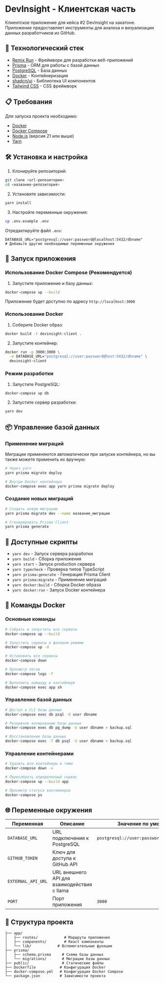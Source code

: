 # DevInsight - Клиентская часть

Клиентское приложение для кейса #2 DevInsight на хакатоне. Приложение предоставляет инструменты для анализа и визуализации данных разработчиков из GitHub.

## 🚀 Технологический стек

- [Remix Run](https://remix.run/) - Фреймворк для разработки веб-приложений
- [Prisma](https://www.prisma.io/) - ORM для работы с базой данных
- [PostgreSQL](https://www.postgresql.org/) - База данных
- [Docker](https://www.docker.com/) - Контейнеризация
- [shadcn/ui](https://ui.shadcn.com/) - Библиотека UI компонентов
- [Tailwind CSS](https://tailwindcss.com/) - CSS фреймворк

## 📋 Требования

Для запуска проекта необходимо:

- [Docker](https://docs.docker.com/get-docker/)
- [Docker Compose](https://docs.docker.com/compose/install/)
- [Node.js](https://nodejs.org/) (версия 21 или выше)
- [Yarn](https://yarnpkg.com/)

## 🛠 Установка и настройка

1. Клонируйте репозиторий:
```bash
git clone <url-репозитория>
cd <название-репозитория>
```

2. Установите зависимости:
```bash
yarn install
```

3. Настройте переменные окружения:
```bash
cp .env.example .env
```

Отредактируйте файл `.env`:
```env
DATABASE_URL="postgresql://user:password@localhost:5432/dbname"
# Добавьте другие необходимые переменные окружения
```

## 🚀 Запуск приложения

### Использование Docker Compose (Рекомендуется)

1. Запустите приложение и базу данных:
```bash
docker-compose up --build
```

Приложение будет доступно по адресу `http://localhost:3000`

### Использование Docker

1. Соберите Docker образ:
```bash
docker build -t devinsight-client .
```

2. Запустите контейнер:
```bash
docker run -p 3000:3000 \
  -e DATABASE_URL="postgresql://user:password@host:5432/dbname" \
  devinsight-client
```

### Режим разработки

1. Запустите PostgreSQL:
```bash
docker-compose up db
```

2. Запустите сервер разработки:
```bash
yarn dev
```

## 📦 Управление базой данных

### Применение миграций

Миграции применяются автоматически при запуске контейнера, но вы также можете применить их вручную:

```bash
# Через yarn
yarn prisma migrate deploy

# Внутри Docker контейнера
docker-compose exec app yarn prisma migrate deploy
```

### Создание новых миграций

```bash
# Создать новую миграцию
yarn prisma migrate dev --name название_миграции

# Сгенерировать Prisma Client
yarn prisma generate
```

## 📝 Доступные скрипты

- `yarn dev` - Запуск сервера разработки
- `yarn build` - Сборка приложения
- `yarn start` - Запуск production сервера
- `yarn typecheck` - Проверка типов TypeScript
- `yarn prisma:generate` - Генерация Prisma Client
- `yarn prisma:migrate` - Применение миграций
- `yarn docker:build` - Сборка Docker образа
- `yarn docker:run` - Запуск Docker контейнера

## 🔧 Команды Docker

### Основные команды

```bash
# Собрать и запустить все сервисы
docker-compose up --build

# Запустить сервисы в фоновом режиме
docker-compose up -d

# Остановить все сервисы
docker-compose down

# Просмотр логов
docker-compose logs -f

# Выполнить команду в контейнере
docker-compose exec app sh
```

### Управление базой данных

```bash
# Доступ к CLI базы данных
docker-compose exec db psql -U user dbname

# Резервное копирование базы данных
docker-compose exec db pg_dump -U user dbname > backup.sql

# Восстановление базы данных
docker-compose exec -T db psql -U user dbname < backup.sql
```

### Управление контейнерами

```bash
# Удалить все контейнеры и тома
docker-compose down -v

# Пересобрать определенный сервис
docker-compose up --build app

# Просмотр статуса контейнеров
docker-compose ps
```

## 🌐 Переменные окружения

| Переменная | Описание | Значение по умолчанию |
|------------|----------|----------------------|
| `DATABASE_URL` | URL подключения к PostgreSQL | `postgresql://user:password@db:5432/dbname` |
| `GITHUB_TOKEN` | Ключ для доступа к GitHub API |  |
| `EXTERNAL_API_URL` | URL внешнего API для взаимодействия с llama |  |
| `PORT` | Порт приложения | `3000` |

## 📁 Структура проекта

```
├── app/
│   ├── routes/            # Маршруты приложения
│   ├── components/        # React компоненты
│   └── lib/            # Вспомогательные функции
├── prisma/
│   ├── schema.prisma     # Схема базы данных
│   └── migrations/       # Миграции базы данных
├── public/               # Статические файлы
├── Dockerfile           # Конфигурация Docker
├── docker-compose.yml   # Конфигурация Docker Compose
└── package.json         # Зависимости проекта
```

